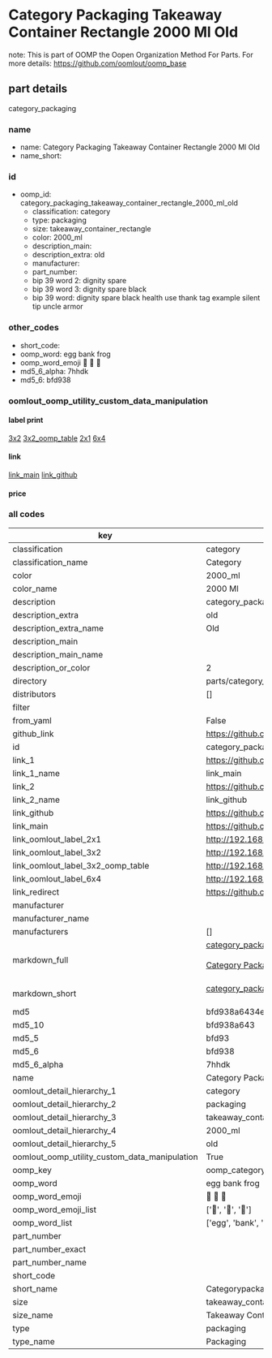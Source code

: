 # Category Packaging Takeaway Container Rectangle 2000 Ml Old  

note: This is part of OOMP the Oopen Organization Method For Parts. For more details: https://github.com/oomlout/oomp_base

##  part details
  



category_packaging



### name
* name: Category Packaging Takeaway Container Rectangle 2000 Ml Old
* name_short: 
### id
* oomp_id: category_packaging_takeaway_container_rectangle_2000_ml_old
  * classification: category
  * type: packaging
  * size: takeaway_container_rectangle
  * color: 2000_ml
  * description_main: 
  * description_extra: old
  * manufacturer: 
  * part_number: 
  * bip 39 word 2: dignity spare
  * bip 39 word 3: dignity spare black
  * bip 39 word: dignity spare black health use thank tag example silent tip uncle armor

### other_codes
* short_code: 
* oomp_word: egg bank frog
* oomp_word_emoji :egg: :bank: :frog:
* md5_6_alpha: 7hhdk
* md5_6: bfd938






### oomlout_oomp_utility_custom_data_manipulation
#### label print
[3x2](http://192.168.1.245:1112/?label=oomp%207hhdk)
[3x2_oomp_table](http://192.168.1.108:1112/?label=oomp%207hhdk)
[2x1](http://192.168.1.242:1112/?label=oomp%207hhdk)
[6x4](http://192.168.1.55:1112/?label=oomp%207hhdk)    

#### link

[link_main](https://github.com/oomlout/oomlout_oomp_version_1_messy/tree/main/parts/category_packaging_takeaway_container_rectangle_2000_ml_old) [link_github](https://github.com/oomlout/oomlout_oomp_version_1_messy/tree/main/parts/category_packaging_takeaway_container_rectangle_2000_ml_old)                             

#### price







### all codes 
| key | value |  
| --- | --- |  
| classification | category |  
| classification_name | Category |  
| color | 2000_ml |  
| color_name | 2000 Ml |  
| description | category_packaging |  
| description_extra | old |  
| description_extra_name | Old |  
| description_main |  |  
| description_main_name |  |  
| description_or_color | 2  |  
| directory | parts/category_packaging_takeaway_container_rectangle_2000_ml_old |  
| distributors | [] |  
| filter |  |  
| from_yaml | False |  
| github_link | https://github.com/oomlout/oomlout_oomp_part_src/tree/main/parts/category_packaging_takeaway_container_rectangle_2000_ml_old |  
| id | category_packaging_takeaway_container_rectangle_2000_ml_old |  
| link_1 | https://github.com/oomlout/oomlout_oomp_version_1_messy/tree/main/parts/category_packaging_takeaway_container_rectangle_2000_ml_old |  
| link_1_name | link_main |  
| link_2 | https://github.com/oomlout/oomlout_oomp_version_1_messy/tree/main/parts/category_packaging_takeaway_container_rectangle_2000_ml_old |  
| link_2_name | link_github |  
| link_github | https://github.com/oomlout/oomlout_oomp_version_1_messy/tree/main/parts/category_packaging_takeaway_container_rectangle_2000_ml_old |  
| link_main | https://github.com/oomlout/oomlout_oomp_version_1_messy/tree/main/parts/category_packaging_takeaway_container_rectangle_2000_ml_old |  
| link_oomlout_label_2x1 | http://192.168.1.242:1112/?label=oomp%207hhdk |  
| link_oomlout_label_3x2 | http://192.168.1.245:1112/?label=oomp%207hhdk |  
| link_oomlout_label_3x2_oomp_table | http://192.168.1.108:1112/?label=oomp%207hhdk |  
| link_oomlout_label_6x4 | http://192.168.1.55:1112/?label=oomp%207hhdk |  
| link_redirect | https://github.com/oomlout/oomlout_oomp_version_1_messy/tree/main/parts/category_packaging_takeaway_container_rectangle_2000_ml_old |  
| manufacturer |  |  
| manufacturer_name |  |  
| manufacturers | [] |  
| markdown_full | [category_packaging_takeaway_container_rectangle_2000_ml_old](none)<br>[](none)<br>[Category Packaging Takeaway Container Rectangle 2000 Ml Old](none)<br><br> |  
| markdown_short | [category_packaging_takeaway_container_rectangle_2000_ml_old](none)<br><br> |  
| md5 | bfd938a6434e7ba77f77d6a22df419f0 |  
| md5_10 | bfd938a643 |  
| md5_5 | bfd93 |  
| md5_6 | bfd938 |  
| md5_6_alpha | 7hhdk |  
| name | Category Packaging Takeaway Container Rectangle 2000 Ml Old |  
| oomlout_detail_hierarchy_1 | category |  
| oomlout_detail_hierarchy_2 | packaging |  
| oomlout_detail_hierarchy_3 | takeaway_container_rectangle |  
| oomlout_detail_hierarchy_4 | 2000_ml |  
| oomlout_detail_hierarchy_5 | old |  
| oomlout_oomp_utility_custom_data_manipulation | True |  
| oomp_key | oomp_category_packaging_takeaway_container_rectangle_2000_ml_old |  
| oomp_word | egg bank frog |  
| oomp_word_emoji | :egg: :bank: :frog: |  
| oomp_word_emoji_list | [':egg:', ':bank:', ':frog:'] |  
| oomp_word_list | ['egg', 'bank', 'frog'] |  
| part_number |  |  
| part_number_exact |  |  
| part_number_name |  |  
| short_code |  |  
| short_name | Categorypackaging |  
| size | takeaway_container_rectangle |  
| size_name | Takeaway Container Rectangle |  
| type | packaging |  
| type_name | Packaging |  

